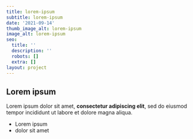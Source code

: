 ```yaml
---
title: lorem-ipsum
subtitle: lorem-ipsum
date: '2021-09-14'
thumb_image_alt: lorem-ipsum
image_alt: lorem-ipsum
seo:
  title: ''
  description: ''
  robots: []
  extra: []
layout: project
---
```

## Lorem ipsum

Lorem ipsum dolor sit amet, **consectetur adipiscing elit**, sed do eiusmod tempor incididunt ut labore et dolore magna aliqua.

- Lorem ipsum
- dolor sit amet